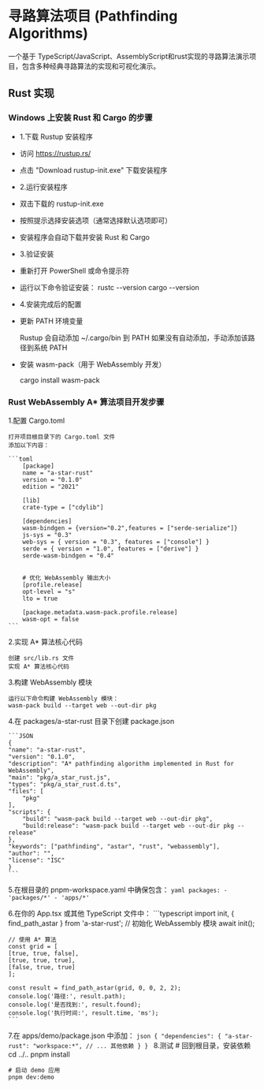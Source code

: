# 寻路算法项目 (Pathfinding Algorithms)

一个基于 TypeScript/JavaScript、AssemblyScript和rust实现的寻路算法演示项目，包含多种经典寻路算法的实现和可视化演示。

## Rust 实现

### Windows 上安装 Rust 和 Cargo 的步骤

- 1.下载 Rustup 安装程序

- 访问 https://rustup.rs/
- 点击 "Download rustup-init.exe" 下载安装程序

- 2.运行安装程序

- 双击下载的 rustup-init.exe
- 按照提示选择安装选项（通常选择默认选项即可）
- 安装程序会自动下载并安装 Rust 和 Cargo

- 3.验证安装

- 重新打开 PowerShell 或命令提示符
- 运行以下命令验证安装：
  rustc --version
  cargo --version

- 4.安装完成后的配置

- 更新 PATH 环境变量

    Rustup 会自动添加 ~/.cargo/bin 到 PATH
    如果没有自动添加，手动添加该路径到系统 PATH

- 安装 wasm-pack（用于 WebAssembly 开发）

    cargo install wasm-pack

### Rust WebAssembly A* 算法项目开发步骤

1.配置 Cargo.toml

    打开项目根目录下的 Cargo.toml 文件
    添加以下内容：

    ```toml
        [package]
        name = "a-star-rust"
        version = "0.1.0"
        edition = "2021"

        [lib]
        crate-type = ["cdylib"]

        [dependencies]
        wasm-bindgen = {version="0.2",features = ["serde-serialize"]}
        js-sys = "0.3"
        web-sys = { version = "0.3", features = ["console"] }
        serde = { version = "1.0", features = ["derive"] }
        serde-wasm-bindgen = "0.4"


        # 优化 WebAssembly 输出大小
        [profile.release]
        opt-level = "s"
        lto = true

        [package.metadata.wasm-pack.profile.release]
        wasm-opt = false
    ```

2.实现 A* 算法核心代码

    创建 src/lib.rs 文件
    实现 A* 算法核心代码

3.构建 WebAssembly 模块

    运行以下命令构建 WebAssembly 模块：
    wasm-pack build --target web --out-dir pkg

4.在 packages/a-star-rust 目录下创建 package.json

    ```JSON
    {
    "name": "a-star-rust",
    "version": "0.1.0",
    "description": "A* pathfinding algorithm implemented in Rust for WebAssembly",
    "main": "pkg/a_star_rust.js",
    "types": "pkg/a_star_rust.d.ts",
    "files": [
        "pkg"
    ],
    "scripts": {
        "build": "wasm-pack build --target web --out-dir pkg",
        "build:release": "wasm-pack build --target web --out-dir pkg --release"
    },
    "keywords": ["pathfinding", "astar", "rust", "webassembly"],
    "author": "",
    "license": "ISC"
    }
    ```

5.在根目录的 pnpm-workspace.yaml 中确保包含：
    ```yaml
    packages:
    - 'packages/*'
    - 'apps/*'
    ```

6.在你的 App.tsx 或其他 TypeScript 文件中：
    ```typescript
    import init, { find_path_astar } from 'a-star-rust';
    // 初始化 WebAssembly 模块
    await init();

    // 使用 A* 算法
    const grid = [
    [true, true, false],
    [true, true, true],
    [false, true, true]
    ];

    const result = find_path_astar(grid, 0, 0, 2, 2);
    console.log('路径:', result.path);
    console.log('是否找到:', result.found);
    console.log('执行时间:', result.time, 'ms');
    ```

7.在 apps/demo/package.json 中添加：
    ```json
    {
    "dependencies": {
        "a-star-rust": "workspace:*",
        // ... 其他依赖
    }
    }
    ```
8.测试
    # 回到根目录，安装依赖
    cd ../..
    pnpm install

    # 启动 demo 应用
    pnpm dev:demo



